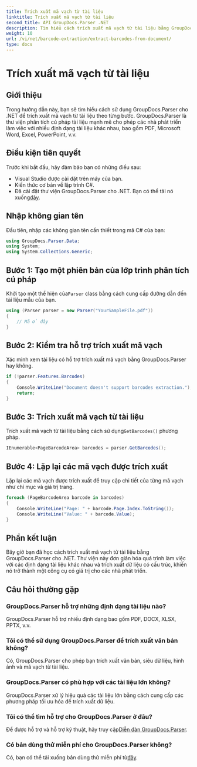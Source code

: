 ```yaml
---
title: Trích xuất mã vạch từ tài liệu
linktitle: Trích xuất mã vạch từ tài liệu
second_title: API GroupDocs.Parser .NET
description: Tìm hiểu cách trích xuất mã vạch từ tài liệu bằng GroupDocs.Parser cho .NET. Nâng cao khả năng xử lý tài liệu của bạn một cách dễ dàng.
weight: 10
url: /vi/net/barcode-extraction/extract-barcodes-from-document/
type: docs
---
```

# Trích xuất mã vạch từ tài liệu

## Giới thiệu
Trong hướng dẫn này, bạn sẽ tìm hiểu cách sử dụng GroupDocs.Parser cho .NET để trích xuất mã vạch từ tài liệu theo từng bước. GroupDocs.Parser là thư viện phân tích cú pháp tài liệu mạnh mẽ cho phép các nhà phát triển làm việc với nhiều định dạng tài liệu khác nhau, bao gồm PDF, Microsoft Word, Excel, PowerPoint, v.v.
## Điều kiện tiên quyết
Trước khi bắt đầu, hãy đảm bảo bạn có những điều sau:
- Visual Studio được cài đặt trên máy của bạn.
- Kiến thức cơ bản về lập trình C#.
-  Đã cài đặt thư viện GroupDocs.Parser cho .NET. Bạn có thể tải nó xuống[đây](https://releases.groupdocs.com/parser/net/).

## Nhập không gian tên
Đầu tiên, nhập các không gian tên cần thiết trong mã C# của bạn:
```csharp
using GroupDocs.Parser.Data;
using System;
using System.Collections.Generic;
```
## Bước 1: Tạo một phiên bản của lớp trình phân tích cú pháp
 Khởi tạo một thể hiện của`Parser` class bằng cách cung cấp đường dẫn đến tài liệu mẫu của bạn.
```csharp
using (Parser parser = new Parser("YourSampleFile.pdf"))
{
    // Mã ở đây
}
```
## Bước 2: Kiểm tra hỗ trợ trích xuất mã vạch
Xác minh xem tài liệu có hỗ trợ trích xuất mã vạch bằng GroupDocs.Parser hay không.
```csharp
if (!parser.Features.Barcodes)
{
    Console.WriteLine("Document doesn't support barcodes extraction.");
    return;
}
```
## Bước 3: Trích xuất mã vạch từ tài liệu
 Trích xuất mã vạch từ tài liệu bằng cách sử dụng`GetBarcodes()` phương pháp.
```csharp
IEnumerable<PageBarcodeArea> barcodes = parser.GetBarcodes();
```
## Bước 4: Lặp lại các mã vạch được trích xuất
Lặp lại các mã vạch được trích xuất để truy cập chi tiết của từng mã vạch như chỉ mục và giá trị trang.
```csharp
foreach (PageBarcodeArea barcode in barcodes)
{
    Console.WriteLine("Page: " + barcode.Page.Index.ToString());
    Console.WriteLine("Value: " + barcode.Value);
}
```

## Phần kết luận
Bây giờ bạn đã học cách trích xuất mã vạch từ tài liệu bằng GroupDocs.Parser cho .NET. Thư viện này đơn giản hóa quá trình làm việc với các định dạng tài liệu khác nhau và trích xuất dữ liệu có cấu trúc, khiến nó trở thành một công cụ có giá trị cho các nhà phát triển.

## Câu hỏi thường gặp
### GroupDocs.Parser hỗ trợ những định dạng tài liệu nào?
GroupDocs.Parser hỗ trợ nhiều định dạng bao gồm PDF, DOCX, XLSX, PPTX, v.v.
### Tôi có thể sử dụng GroupDocs.Parser để trích xuất văn bản không?
Có, GroupDocs.Parser cho phép bạn trích xuất văn bản, siêu dữ liệu, hình ảnh và mã vạch từ tài liệu.
### GroupDocs.Parser có phù hợp với các tài liệu lớn không?
GroupDocs.Parser xử lý hiệu quả các tài liệu lớn bằng cách cung cấp các phương pháp tối ưu hóa để trích xuất dữ liệu.
### Tôi có thể tìm hỗ trợ cho GroupDocs.Parser ở đâu?
 Để được hỗ trợ và hỗ trợ kỹ thuật, hãy truy cập[Diễn đàn GroupDocs.Parser](https://forum.groupdocs.com/c/parser/17).
### Có bản dùng thử miễn phí cho GroupDocs.Parser không?
 Có, bạn có thể tải xuống bản dùng thử miễn phí từ[đây](https://releases.groupdocs.com/).